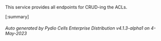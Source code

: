 






This service provides all endpoints for CRUD-ing the ACLs.

[:summary]

###### Auto generated by Pydio Cells Enterprise Distribution v4.1.3-alpha1 on 4-May-2023
